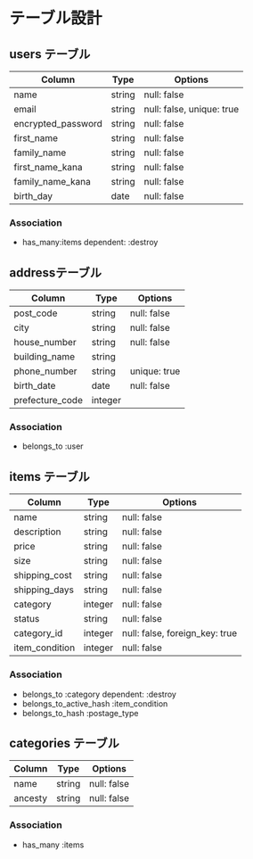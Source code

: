 # テーブル設計

## users テーブル

| Column              | Type     | Options      |
| ------------------- | -------- | ------------ |
| name                | string   | null: false  | 
| email               | string   | null: false, unique: true  |
| encrypted_password  | string   | null: false  |
| first_name          | string   | null: false  |
| family_name         | string   | null: false  |
| first_name_kana     | string   | null: false  |
| family_name_kana    | string   | null: false  |
| birth_day           | date     | null: false  |

### Association

* has_many:items dependent: :destroy

## addressテーブル

| Column              | Type     | Options      |
| ------------------- | -------- | ------------ |
| post_code           | string   | null: false  |
| city                | string   | null: false  |
| house_number        | string   | null: false  |
| building_name       | string   |              |
| phone_number        | string   | unique: true |
| birth_date          | date     | null: false  |
| prefecture_code     | integer  |              |

### Association

* belongs_to :user

## items テーブル

| Column          | Type         | Options                         |
| --------------- | ------------ | --------------------------------|
| name            | string       | null: false                     |
| description     | string       | null: false                     |
| price           | string       | null: false                     |
| size            | string       | null: false                     |
| shipping_cost   | string       | null: false                     |
| shipping_days   | string       | null: false                     |
| category        | integer      | null: false                     |
| status          | string       | null: false                     |
| category_id	    | integer	     | null: false, foreign_key: true  |
| item_condition  | integer      | null: false                     |

### Association

* belongs_to :category dependent: :destroy
* belongs_to_active_hash :item_condition
* belongs_to_hash :postage_type

## categories テーブル

| Column           | Type            | Options            |
| ---------------- | --------------- | ------------------ |
| name             | string          | null: false        |
| ancesty          | string          | null: false        |

### Association

* has_many :items

